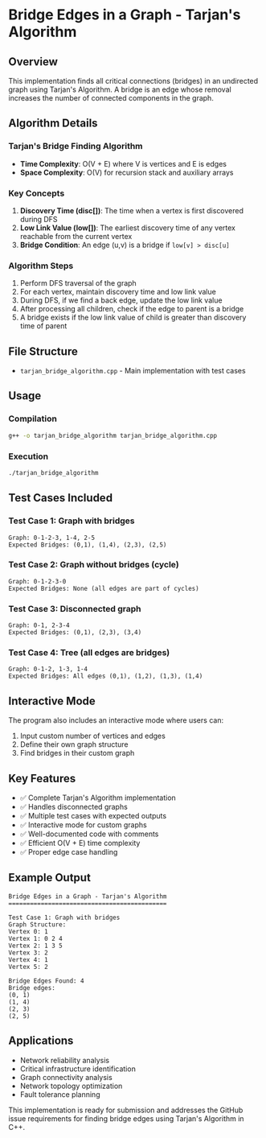 # Bridge Edges in a Graph - Tarjan's Algorithm

## Overview
This implementation finds all critical connections (bridges) in an undirected graph using Tarjan's Algorithm. A bridge is an edge whose removal increases the number of connected components in the graph.

## Algorithm Details

### Tarjan's Bridge Finding Algorithm
- **Time Complexity**: O(V + E) where V is vertices and E is edges
- **Space Complexity**: O(V) for recursion stack and auxiliary arrays

### Key Concepts
1. **Discovery Time (disc[])**: The time when a vertex is first discovered during DFS
2. **Low Link Value (low[])**: The earliest discovery time of any vertex reachable from the current vertex
3. **Bridge Condition**: An edge (u,v) is a bridge if `low[v] > disc[u]`

### Algorithm Steps
1. Perform DFS traversal of the graph
2. For each vertex, maintain discovery time and low link value
3. During DFS, if we find a back edge, update the low link value
4. After processing all children, check if the edge to parent is a bridge
5. A bridge exists if the low link value of child is greater than discovery time of parent

## File Structure
- `tarjan_bridge_algorithm.cpp` - Main implementation with test cases

## Usage

### Compilation
```bash
g++ -o tarjan_bridge_algorithm tarjan_bridge_algorithm.cpp
```

### Execution
```bash
./tarjan_bridge_algorithm
```

## Test Cases Included

### Test Case 1: Graph with bridges
```
Graph: 0-1-2-3, 1-4, 2-5
Expected Bridges: (0,1), (1,4), (2,3), (2,5)
```

### Test Case 2: Graph without bridges (cycle)
```
Graph: 0-1-2-3-0
Expected Bridges: None (all edges are part of cycles)
```

### Test Case 3: Disconnected graph
```
Graph: 0-1, 2-3-4
Expected Bridges: (0,1), (2,3), (3,4)
```

### Test Case 4: Tree (all edges are bridges)
```
Graph: 0-1-2, 1-3, 1-4
Expected Bridges: All edges (0,1), (1,2), (1,3), (1,4)
```

## Interactive Mode
The program also includes an interactive mode where users can:
1. Input custom number of vertices and edges
2. Define their own graph structure
3. Find bridges in their custom graph

## Key Features
- ✅ Complete Tarjan's Algorithm implementation
- ✅ Handles disconnected graphs
- ✅ Multiple test cases with expected outputs
- ✅ Interactive mode for custom graphs
- ✅ Well-documented code with comments
- ✅ Efficient O(V + E) time complexity
- ✅ Proper edge case handling

## Example Output
```
Bridge Edges in a Graph - Tarjan's Algorithm
============================================

Test Case 1: Graph with bridges
Graph Structure:
Vertex 0: 1 
Vertex 1: 0 2 4 
Vertex 2: 1 3 5 
Vertex 3: 2 
Vertex 4: 1 
Vertex 5: 2 

Bridge Edges Found: 4
Bridge edges:
(0, 1)
(1, 4)
(2, 3)
(2, 5)
```

## Applications
- Network reliability analysis
- Critical infrastructure identification
- Graph connectivity analysis
- Network topology optimization
- Fault tolerance planning

This implementation is ready for submission and addresses the GitHub issue requirements for finding bridge edges using Tarjan's Algorithm in C++.
